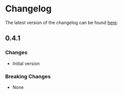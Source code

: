 # Changelog

The latest version of the changelog can be found [here](/Azure/bicep-registry-modules/blob/main/avm/res/network/route-table/CHANGELOG.md).

## 0.4.1

### Changes

- Initial version

### Breaking Changes

- None
